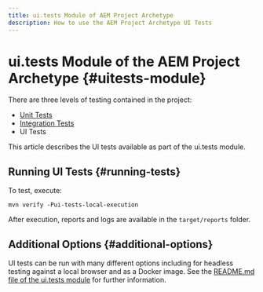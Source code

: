 ```yaml
---
title: ui.tests Module of AEM Project Archetype
description: How to use the AEM Project Archetype UI Tests
---
```


# ui.tests Module of the AEM Project Archetype {#uitests-module}

There are three levels of testing contained in the project:

* [Unit Tests](core.md#unit-tests)
* [Integration Tests](ittests.md)
* UI Tests

This article describes the UI tests available as part of the ui.tests module.

## Running UI Tests {#running-tests}

To test, execute:

```shell
mvn verify -Pui-tests-local-execution
```

After execution, reports and logs are available in the `target/reports` folder.

## Additional Options {#additional-options}

UI tests can be run with many different options including for headless testing against a local browser and as a Docker image. See the [README.md file of the ui.tests module](https://github.com/adobe/aem-project-archetype/tree/master/src/main/archetype/ui.tests) for further information.
